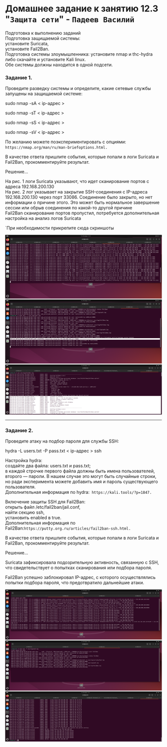 # Домашнее задание к занятию 12.3 "`Защита сети`" - `Падеев Василий`


Подготовка к выполнению заданий  
Подготовка защищаемой системы:  
установите Suricata,  
установите Fail2Ban.  
Подготовка системы злоумышленника: установите nmap и thc-hydra либо скачайте и установите Kali linux.  
Обе системы должны находится в одной подсети.   

### Задание 1. 


Проведите разведку системы и определите, какие сетевые службы запущены на защищаемой системе:

sudo nmap -sA < ip-адрес >

sudo nmap -sT < ip-адрес >

sudo nmap -sS < ip-адрес >

sudo nmap -sV < ip-адрес >

По желанию можете поэкспериментировать с опциями: `https://nmap.org/man/ru/man-briefoptions.html.`

В качестве ответа пришлите события, которые попали в логи Suricata и Fail2Ban, прокомментируйте результат.

Решение...

На рис. 1 логи Suricata указывают, что идет сканирование портов с адреса 192.168.200.130  
На рис. 2 лог указывает на закрытие SSH-соединения с IP-адреса 192.168.200.130 через порт 33086. Соединение было закрыто, но нет информации о причине этого. Это может быть нормальное завершение сессии или обрыв соединения по какой-то другой причине  
Fail2Ban сканирование портов пропустил, потребуется дополнительная настройка на анализ логов Suricata  


`При необходимости прикрепитe сюда скриншоты

![answer1](https://github.com/Vasiliy-Ser/homework_12.3/blob/e120391bad79d7f1491a87e9ce5f5c468426ce8f/img/12.311.png)  
![answer2](https://github.com/Vasiliy-Ser/homework_12.3/blob/e120391bad79d7f1491a87e9ce5f5c468426ce8f/img/12.312.png)  
![answer3](https://github.com/Vasiliy-Ser/homework_12.3/blob/c00e5a31268c61954d1b211fc6a94ca605aa155e/img/12.313.png)


---

### Задание 2. 


Проведите атаку на подбор пароля для службы SSH:

hydra -L users.txt -P pass.txt < ip-адрес > ssh

Настройка hydra:  
создайте два файла: users.txt и pass.txt;  
в каждой строчке первого файла должны быть имена пользователей, второго — пароли. В нашем случае это могут быть случайные строки, но ради эксперимента можете добавить имя и пароль существующего пользователя.  
Дополнительная информация по hydra:` https://kali.tools/?p=1847.`  

Включение защиты SSH для Fail2Ban:  
открыть файл /etc/fail2ban/jail.conf,  
найти секцию ssh,  
установить enabled в true.  
Дополнительная информация по Fail2Ban:`https://putty.org.ru/articles/fail2ban-ssh.html.`  

В качестве ответа пришлите события, которые попали в логи Suricata и Fail2Ban, прокомментируйте результат.

Решение...


Suricata зафиксировала подозрительную активность, связанную с SSH, что свидетельствует о попытках сканирования или подбора пароля.

Fail2Ban успешно заблокировал IP-адрес, с которого осуществлялись попытки подбора пароля, что предотвратило дальнейшие атаки.


![answer4](https://github.com/Vasiliy-Ser/homework_12.3/blob/e120391bad79d7f1491a87e9ce5f5c468426ce8f/img/12.321.png)  
![answer5](https://github.com/Vasiliy-Ser/homework_12.3/blob/e120391bad79d7f1491a87e9ce5f5c468426ce8f/img/12.322.png)  
![answer6](https://github.com/Vasiliy-Ser/homework_12.3/blob/c00e5a31268c61954d1b211fc6a94ca605aa155e/img/12.323.png)  


